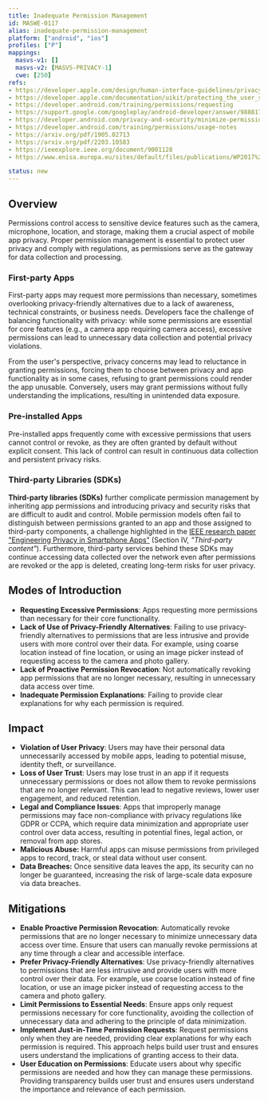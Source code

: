 ```yaml
---
title: Inadequate Permission Management
id: MASWE-0117
alias: inadequate-permission-management
platform: ["android", "ios"]
profiles: ["P"]
mappings:
  masvs-v1: []
  masvs-v2: [MASVS-PRIVACY-1]
  cwe: [250]
refs:
- https://developer.apple.com/design/human-interface-guidelines/privacy#Requesting-permission
- https://developer.apple.com/documentation/uikit/protecting_the_user_s_privacy/requesting_access_to_protected_resources
- https://developer.android.com/training/permissions/requesting
- https://support.google.com/googleplay/android-developer/answer/9888170?hl=en
- https://developer.android.com/privacy-and-security/minimize-permission-requests
- https://developer.android.com/training/permissions/usage-notes
- https://arxiv.org/pdf/1905.02713
- https://arxiv.org/pdf/2203.10583
- https://ieeexplore.ieee.org/document/9001128
- https://www.enisa.europa.eu/sites/default/files/publications/WP2017%20O-2-2-4%20GDPR%20Mobile.pdf

status: new
---
```


## Overview

Permissions control access to sensitive device features such as the camera, microphone, location, and storage, making them a crucial aspect of mobile app privacy. Proper permission management is essential to protect user privacy and comply with regulations, as permissions serve as the gateway for data collection and processing.

### First-party Apps

First-party apps may request more permissions than necessary, sometimes overlooking privacy-friendly alternatives due to a lack of awareness, technical constraints, or business needs. Developers face the challenge of balancing functionality with privacy: while some permissions are essential for core features (e.g., a camera app requiring camera access), excessive permissions can lead to unnecessary data collection and potential privacy violations.

From the user's perspective, privacy concerns may lead to reluctance in granting permissions, forcing them to choose between privacy and app functionality as in some cases, refusing to grant permissions could render the app unusable. Conversely, users may grant permissions without fully understanding the implications, resulting in unintended data exposure.

### Pre-installed Apps

Pre-installed apps frequently come with excessive permissions that users cannot control or revoke, as they are often granted by default without explicit consent. This lack of control can result in continuous data collection and persistent privacy risks.

### Third-party Libraries (SDKs)

**Third-party libraries (SDKs)** further complicate permission management by inheriting app permissions and introducing privacy and security risks that are difficult to audit and control. Mobile permission models often fail to distinguish between permissions granted to an app and those assigned to third-party components, a challenge highlighted in the [IEEE research paper "Engineering Privacy in Smartphone Apps"](https://ieeexplore.ieee.org/document/9001128) (Section IV, _"Third-party content"_). Furthermore, third-party services behind these SDKs may continue accessing data collected over the network even after permissions are revoked or the app is deleted, creating long-term risks for user privacy.

## Modes of Introduction

- **Requesting Excessive Permissions**: Apps requesting more permissions than necessary for their core functionality.
- **Lack of Use of Privacy-Friendly Alternatives**: Failing to use privacy-friendly alternatives to permissions that are less intrusive and provide users with more control over their data. For example, using coarse location instead of fine location, or using an image picker instead of requesting access to the camera and photo gallery.
- **Lack of Proactive Permission Revocation**: Not automatically revoking app permissions that are no longer necessary, resulting in unnecessary data access over time.
- **Inadequate Permission Explanations**: Failing to provide clear explanations for why each permission is required.

## Impact

- **Violation of User Privacy**: Users may have their personal data unnecessarily accessed by mobile apps, leading to potential misuse, identity theft, or surveillance.
- **Loss of User Trust**: Users may lose trust in an app if it requests unnecessary permissions or does not allow them to revoke permissions that are no longer relevant. This can lead to negative reviews, lower user engagement, and reduced retention.
- **Legal and Compliance Issues**: Apps that improperly manage permissions may face non-compliance with privacy regulations like GDPR or CCPA, which require data minimization and appropriate user control over data access, resulting in potential fines, legal action, or removal from app stores.
- **Malicious Abuse:** Harmful apps can misuse permissions from privileged apps to record, track, or steal data without user consent.
- **Data Breaches:** Once sensitive data leaves the app, its security can no longer be guaranteed, increasing the risk of large-scale data exposure via data breaches.

## Mitigations

- **Enable Proactive Permission Revocation**: Automatically revoke permissions that are no longer necessary to minimize unnecessary data access over time. Ensure that users can manually revoke permissions at any time through a clear and accessible interface.
- **Prefer Privacy-Friendly Alternatives**: Use privacy-friendly alternatives to permissions that are less intrusive and provide users with more control over their data. For example, use coarse location instead of fine location, or use an image picker instead of requesting access to the camera and photo gallery.
- **Limit Permissions to Essential Needs**: Ensure apps only request permissions necessary for core functionality, avoiding the collection of unnecessary data and adhering to the principle of data minimization.
- **Implement Just-in-Time Permission Requests**: Request permissions only when they are needed, providing clear explanations for why each permission is required. This approach helps build user trust and ensures users understand the implications of granting access to their data.
- **User Education on Permissions**: Educate users about why specific permissions are needed and how they can manage these permissions. Providing transparency builds user trust and ensures users understand the importance and relevance of each permission.
